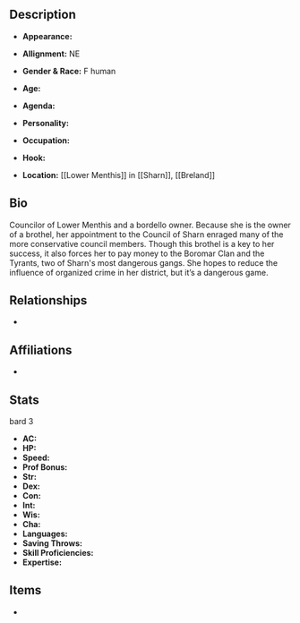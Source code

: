 ## Description
- **Appearance:** 

- **Allignment:** NE

- **Gender & Race:** F human

- **Age:** 

- **Agenda:** 

- **Personality:** 

- **Occupation:** 

- **Hook:** 

- **Location:** [[Lower Menthis]] in [[Sharn]], [[Breland]]

## Bio
Councilor of Lower Menthis and a bordello owner. Because she is the owner of a brothel, her appointment to the Council of Sharn enraged many of the more conservative council members. Though this brothel is a key to her success, it also forces her to pay money to the Boromar Clan and the Tyrants, two of Sharn's most dangerous gangs.  She hopes to reduce the influence of organized crime in her district, but it’s a dangerous game.

## Relationships
- 

## Affiliations
- 

## Stats
bard 3
- **AC:** 
- **HP:** 
- **Speed:** 
- **Prof Bonus:** 
- **Str:** 
- **Dex:** 
- **Con:** 
- **Int:** 
- **Wis:** 
- **Cha:** 
- **Languages:** 
- **Saving Throws:** 
- **Skill Proficiencies:** 
- **Expertise:** 


## Items
- 
